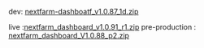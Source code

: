 dev: [nextfarm-dashboatf_v1.0.87_1d.zip](https://github.com/user-attachments/files/18273664/nextfarm-dashboatf_v1.0.87_1d.zip)




live :[nextfarm_dashboard_v1.0.91_r1.zip](https://github.com/user-attachments/files/18300442/nextfarm_dashboard_v1.0.91_r1.zip)
pre-production : [nextfarm_dashboard_V1.0.88_p2.zip](https://github.com/user-attachments/files/18296915/nextfarm_dashboard_V1.0.88_p2.zip)


